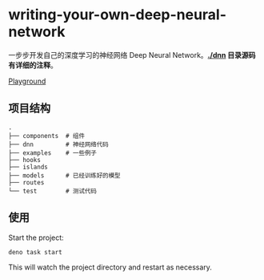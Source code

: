 # writing-your-own-deep-neural-network

一步步开发自己的深度学习的神经网络 Deep Neural Network。**[./dnn](./dnn/) 目录源码有详细的注释**。

[Playground](https://dnn-playground.deno.dev)

## 项目结构

```
.
├── components  # 组件
├── dnn         # 神经网络代码
├── examples    # 一些例子
├── hooks
├── islands
├── models      # 已经训练好的模型
├── routes
└── test        # 测试代码
```

## 使用

Start the project:

```
deno task start
```

This will watch the project directory and restart as necessary.
